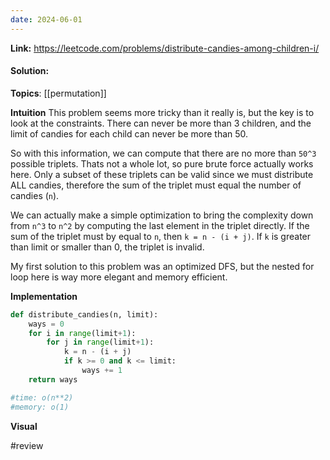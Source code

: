 ```yaml
---
date: 2024-06-01
---
```

**Link:** https://leetcode.com/problems/distribute-candies-among-children-i/
#### Solution:

**Topics**: [[permutation]]

**Intuition**
This problem seems more tricky than it really is, but the key is to look at the constraints. There can never be more than 3 children, and the limit of candies for each child can never be more than 50.

So with this information, we can compute that there are no more than `50^3` possible triplets. Thats not a whole lot, so pure brute force actually works here. Only a subset of these triplets can be valid since we must distribute ALL candies, therefore the sum of the triplet must equal the number of candies (`n`).

We can actually make a simple optimization to bring the complexity down from `n^3` to `n^2` by computing the last element in the triplet directly. If the sum of the triplet must by equal to `n`, then `k = n - (i + j)`. If `k` is greater than limit or smaller than 0, the triplet is invalid.

My first solution to this problem was an optimized DFS, but the nested for loop here is way more elegant and memory efficient.

**Implementation**
```python
def distribute_candies(n, limit):
	ways = 0
	for i in range(limit+1):
		for j in range(limit+1):
			k = n - (i + j)
			if k >= 0 and k <= limit:
				ways += 1
	return ways

#time: o(n**2)
#memory: o(1)
```

**Visual** 



#review 


